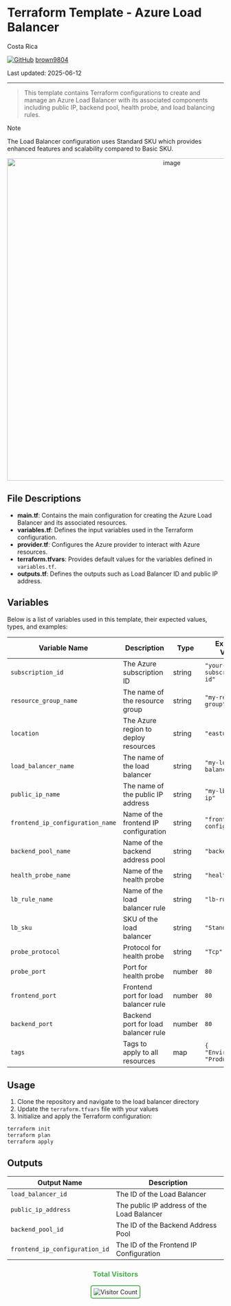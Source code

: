 # Terraform Template - Azure Load Balancer

Costa Rica

[![GitHub](https://img.shields.io/badge/--181717?logo=github&logoColor=ffffff)](https://github.com/)
[brown9804](https://github.com/brown9804)

Last updated: 2025-06-12

----------

> This template contains Terraform configurations to create and manage an Azure Load Balancer with its associated components including public IP, backend pool, health probe, and load balancing rules.

> [!NOTE]
> The Load Balancer configuration uses Standard SKU which provides enhanced features and scalability compared to Basic SKU.

<p align="center">
    <img width="750" alt="image" src="https://github.com/user-attachments/assets/b4f46023-3b27-4ff3-a637-dfc9deedf4aa">
</p>

## File Descriptions

- **main.tf**: Contains the main configuration for creating the Azure Load Balancer and its associated resources.
- **variables.tf**: Defines the input variables used in the Terraform configuration.
- **provider.tf**: Configures the Azure provider to interact with Azure resources.
- **terraform.tfvars**: Provides default values for the variables defined in `variables.tf`.
- **outputs.tf**: Defines the outputs such as Load Balancer ID and public IP address.

## Variables

Below is a list of variables used in this template, their expected values, types, and examples:

| Variable Name | Description | Type | Example Value |
|--------------|-------------|------|---------------|
| `subscription_id` | The Azure subscription ID | string | `"your-subscription-id"` |
| `resource_group_name` | The name of the resource group | string | `"my-resource-group"` |
| `location` | The Azure region to deploy resources | string | `"eastus"` |
| `load_balancer_name` | The name of the load balancer | string | `"my-load-balancer"` |
| `public_ip_name` | The name of the public IP address | string | `"my-lb-public-ip"` |
| `frontend_ip_configuration_name` | Name of the frontend IP configuration | string | `"frontend-ip-config"` |
| `backend_pool_name` | Name of the backend address pool | string | `"backend-pool"` |
| `health_probe_name` | Name of the health probe | string | `"health-probe"` |
| `lb_rule_name` | Name of the load balancer rule | string | `"lb-rule"` |
| `lb_sku` | SKU of the load balancer | string | `"Standard"` |
| `probe_protocol` | Protocol for health probe | string | `"Tcp"` |
| `probe_port` | Port for health probe | number | `80` |
| `frontend_port` | Frontend port for load balancer rule | number | `80` |
| `backend_port` | Backend port for load balancer rule | number | `80` |
| `tags` | Tags to apply to all resources | map | `{ "Environment": "Production" }` |

## Usage

1. Clone the repository and navigate to the load balancer directory
2. Update the `terraform.tfvars` file with your values
3. Initialize and apply the Terraform configuration:

```bash
terraform init
terraform plan
terraform apply
```

## Outputs

| Output Name | Description |
|-------------|-------------|
| `load_balancer_id` | The ID of the Load Balancer |
| `public_ip_address` | The public IP address of the Load Balancer |
| `backend_pool_id` | The ID of the Backend Address Pool |
| `frontend_ip_configuration_id` | The ID of the Frontend IP Configuration |

<div align="center">
  <h3 style="color: #4CAF50;">Total Visitors</h3>
  <img src="https://profile-counter.glitch.me/brown9804/count.svg" alt="Visitor Count" style="border: 2px solid #4CAF50; border-radius: 5px; padding: 5px;"/>
</div>
